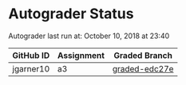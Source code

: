 # Autograder Status
Autograder last run at: October 10, 2018 at 23:40

| GitHub ID | Assignment | Graded Branch |
|-----------|------------|---------------|
| jgarner10 | a3 | [graded-edc27e](https://github.com/Fall2018COMP401-001/a3-jgarner10/tree/graded-edc27e) | 

